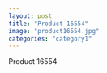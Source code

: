 ```yaml
---
layout: post
title: "Product 16554"
image: "product16554.jpg"
categories: "category1"
---
```

Product 16554
